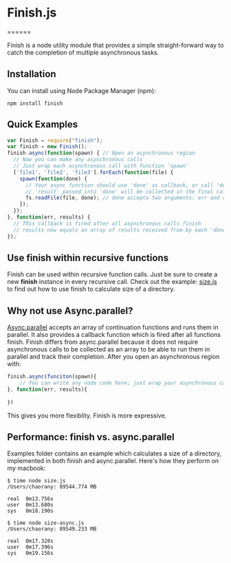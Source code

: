 # Finish.js
======

Finish is a node utility module that provides a simple straight-forward way to catch the completion of multiple asynchronous tasks. 

## Installation
You can install using Node Package Manager (npm):

    npm install finish

## Quick Examples
```javascript
var Finish = require("finish");
var finish = new Finish();
finish.async(function(spawn) { // Open an asynchronous region
  // Now you can make any asynchronous calls
  // Just wrap each asynchronous call with function 'spawn'
  ['file1', 'file2', 'file3'].forEach(function(file) {
    spawn(function(done) { 
      // Your async function should use 'done' as callback, or call 'done' in its callback
      // 'result' passed into 'done' will be collected in the final callback
      fs.readFile(file, done); // done accepts two arguments: err and result
    });
  });
}, function(err, results) {
  // This callback is fired after all asynchronous calls finish
  // results now equals an array of results received from by each 'done'
});
```

## Use __finish__ within recursive functions

Finish can be used within recursive function calls. Just be sure to create a new __finish__ instance in every recursive call. 
Check out the example: [size.js](http://github.com/chaoran/finish/blob/master/examples/size.js) to find out how to use finish to calculate size of a directory.

## Why not use Async.parallel?

[Async.parallel](http://github.com/caolan/async#parallel) accepts an array of continuation functions and runs them in parallel. It also provides a callback function which is fired after all functions finish. 
Finish differs from async.parallel because it does not require asynchronous calls to be collected as an array to be able to run them in parallel and track their completion. After you open an asynchronous region with:
```javascript
finish.async(funciton(spawn){
    // You can write any node code here; just wrap your asynchronous calls with 'spawn'
}, function(err, results){
    
})
```
This gives you more flexiblity. Finish is more expressive.

## Performance: finish vs. async.parallel

Examples folder contains an example which calculates a size of a directory, implemented in both finish and async.parallel.
Here's how they perform on my macbook:

    $ time node size.js
    /Users/chaorany: 89544.774 MB

    real  0m13.756s
    user  0m13.680s
    sys   0m18.190s
    
    $ time node size-async.js 
    /Users/chaorany: 89549.233 MB

    real  0m17.328s
    user  0m17.396s
    sys	  0m19.156s